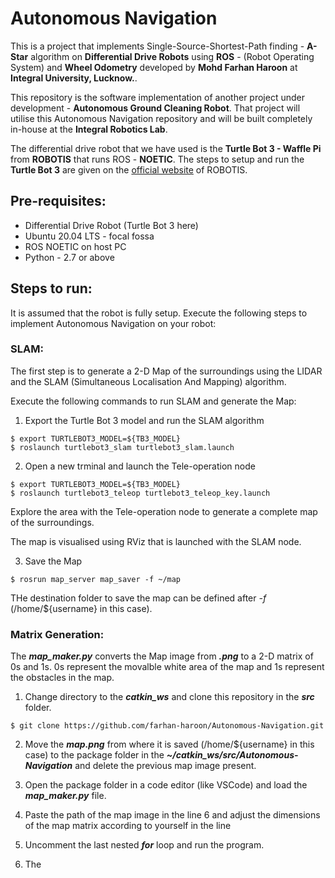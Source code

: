 # Autonomous Navigation 
This is a project that implements Single-Source-Shortest-Path finding - **A-Star** algorithm on **Differential Drive Robots** using **ROS** - (Robot Operating System) and **Wheel Odometry** developed by **Mohd Farhan Haroon** at **Integral University, Lucknow.**. 

This repository is the software implementation of another project under development - **Autonomous Ground Cleaning Robot**. That project will utilise this Autonomous Navigation repository and will be built completely in-house at the **Integral Robotics Lab**.

The differential drive robot that we have used is the **Turtle Bot 3 - Waffle Pi** from **ROBOTIS** that runs ROS - **NOETIC**.
The steps to setup and run the **Turtle Bot 3** are given on the [official website](https://emanual.robotis.com/docs/en/platform/turtlebot3/quick-start/) of ROBOTIS.

## Pre-requisites:
* Differential Drive Robot (Turtle Bot 3 here) 
* Ubuntu 20.04 LTS - focal fossa
* ROS NOETIC on host PC
* Python - 2.7 or above

## Steps to run:
It is assumed that the robot is fully setup. 
Execute the following steps to implement Autonomous Navigation on your robot:

### SLAM: 
      
The first step is to generate a 2-D Map of the surroundings using the LIDAR and the SLAM (Simultaneous Localisation And Mapping) algorithm.

Execute the following commands to run SLAM and generate the Map:

1. Export the Turtle Bot 3 model and run the SLAM algorithm
```
$ export TURTLEBOT3_MODEL=${TB3_MODEL}
$ roslaunch turtlebot3_slam turtlebot3_slam.launch
```

2. Open a new trminal and launch the Tele-operation node
```
$ export TURTLEBOT3_MODEL=${TB3_MODEL}
$ roslaunch turtlebot3_teleop turtlebot3_teleop_key.launch
```

Explore the area with the Tele-operation node to generate a complete map of the surroundings.

The map is visualised using RViz that is launched with the SLAM node.

3. Save the Map
```
$ rosrun map_server map_saver -f ~/map
```
THe destination folder to save the map can be defined after _-f_ (/home/${username} in this case).

### Matrix Generation:

The ***map_maker.py*** converts the Map image from ***.png*** to a 2-D matrix of 0s and 1s. 0s represent the movalble white area of the map and 1s represent the obstacles in the map.

1. Change directory to the ***catkin_ws*** and clone this repository in the ***src*** folder.
```
$ git clone https://github.com/farhan-haroon/Autonomous-Navigation.git
```

2. Move the ***map.png*** from where it is saved (/home/${username} in this case) to the package folder in the ***~/catkin_ws/src/Autonomous-Navigation*** and delete the previous map image present.

3. Open the package folder in a code editor (like VSCode) and load the ***map_maker.py*** file.
4. Paste the path of the map image in the line 6 and adjust the dimensions of the map matrix according to yourself in the line 
5. Uncomment the last nested ***for*** loop and run the program.
6. The 
